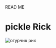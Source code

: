 READ ME

# pickle Rick


![огурчик рик](https://static.wikia.nocookie.net/rickandmorty/images/e/e0/%D0%9E%D0%B3%D1%83%D1%80%D1%87%D0%B8%D0%BA_%D0%A0%D0%B8%D0%BA_001.jpg/revision/latest?cb=20170801190157&path-prefix=ru)

